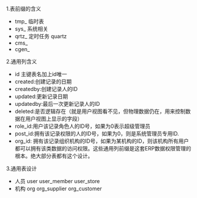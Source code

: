 1.表前缀的含义
 + tmp_ 临时表
 + sys_ 系统相关 
 + qrtz_ 定时任务 quartz
 + cms_
 + cgen_
 
2.通用列含义
 + id 主键表名加上id唯一
 + created:创建记录的日期
 + createdby:创建记录人的ID
 + updated:更新记录日期
 + updatedby:最后一次更新记录人的ID
 + deleted:是否逻辑存在（就是用户视图看不见，但物理数据仍在，用来控制数据在用户视图上显示的字段）
 + role_id:用户该记录角色人的ID号，如果为0表示超级管理员
 + post_id:拥有该记录权限的人的ID号，如果为0，则是系统管理员专用ID.
 + org_id: 拥有该记录组织机构的ID号，如果为某机构的ID，则该机构所有用户都可以拥有该类数据的访问权限。这些通用列前缀是这套ERP数据权限管理的根本。绝大部分表都有这个设计。
  
3.通用表设计
+ 人员 user user_member user_store 
+ 机构 org org_supplier org_customer 